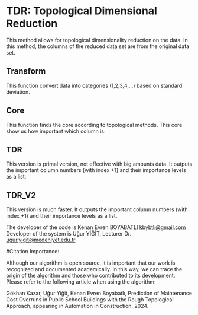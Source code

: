 # TDR: Topological Dimensional Reduction
This method allows for topological dimensionality reduction on the data. In this method, the columns of the reduced data set are from the original data set.

## Transform 
This function convert data into categories (1,2,3,4,...) based on standard deviation.

## Core
This function finds the core according to topological methods. This core show us how important which column is.

## TDR
This version is primal version, not effective with big amounts data.
It outputs the important column numbers (with index +1) and their importance levels as a list.


## TDR_V2
This version is much faster.
It outputs the important column numbers (with index +1) and their importance levels as a list.

The developer of the code is Kenan Evren BOYABATLI kbybtli@gmail.com
Developer of the system is Uğur YİĞİT, Lecturer Dr. ugur.yigit@medeniyet.edu.tr


#Citation Importance:

Although our algorithm is open source, it is important that our work is recognized and documented academically. In this way, we can trace the origin of the algorithm and those who contributed to its development. Please refer to the following article when using the algorithm:

Gökhan Kazar, Uğur Yiğit, Kenan Evren Boyabatlı, Prediction of Maintenance Cost Overruns in Public School Buildings with the Rough Topological Approach, appearing in Automation in Construction, 2024.
